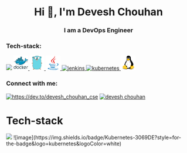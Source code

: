 <h1 align="center">Hi 👋, I'm Devesh Chouhan</h1>
<h3 align="center">I am a DevOps Engineer</h3>



<h3 align="left">Tech-stack:</h3>
<p align="left"> <img src="{https://img.shields.io/badge/Jenkins-49728B?style=for-the-badge&logo=jenkins&logoColor=white}" /> </a> <a href="https://www.docker.com/" target="_blank" rel="noreferrer"> <img src="https://raw.githubusercontent.com/devicons/devicon/master/icons/docker/docker-original-wordmark.svg" alt="docker" width="40" height="40"/> </a> <a href="https://golang.org" target="_blank" rel="noreferrer"> <img src="https://raw.githubusercontent.com/devicons/devicon/master/icons/go/go-original.svg" alt="go" width="40" height="40"/> </a> <a href="https://www.java.com" target="_blank" rel="noreferrer"> <img src="https://raw.githubusercontent.com/devicons/devicon/master/icons/java/java-original.svg" alt="java" width="40" height="40"/> </a> <a href="https://www.jenkins.io" target="_blank" rel="noreferrer"> <img src="https://www.vectorlogo.zone/logos/jenkins/jenkins-icon.svg" alt="jenkins" width="40" height="40"/> </a> <a href="https://kubernetes.io" target="_blank" rel="noreferrer"> <img src="https://www.vectorlogo.zone/logos/kubernetes/kubernetes-icon.svg" alt="kubernetes" width="40" height="40"/> </a> <a href="https://www.linux.org/" target="_blank" rel="noreferrer"> <img src="https://raw.githubusercontent.com/devicons/devicon/master/icons/linux/linux-original.svg" alt="linux" width="40" height="40"/> </a> </p>

<h3 align="left">Connect with me:</h3>
<p align="left">
<a href="https://dev.to/https://dev.to/devesh_chouhan_cse" target="blank"><img align="center" src="https://raw.githubusercontent.com/rahuldkjain/github-profile-readme-generator/master/src/images/icons/Social/devto.svg" alt="https://dev.to/devesh_chouhan_cse" height="30" width="40" /></a>
<a href="https://linkedin.com/in/devesh chouhan" target="blank"><img align="center" src="https://raw.githubusercontent.com/rahuldkjain/github-profile-readme-generator/master/src/images/icons/Social/linked-in-alt.svg" alt="devesh chouhan" height="30" width="40" /></a>
</p>


<h1>Tech-stack</h1>
<img src="https://img.shields.io/badge/Jenkins-49728B?style=for-the-badge&logo=jenkins&logoColor=white" />
![image](https://img.shields.io/badge/Kubernetes-3069DE?style=for-the-badge&logo=kubernetes&logoColor=white)
